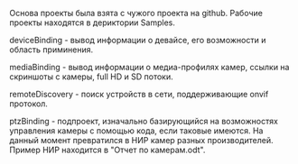 Основа проекты была взята с чужого проекта на github. Рабочие проекты находятся в дериктории Samples.

deviceBinding - вывод информации о девайсе, его возможности и область приминения.

mediaBinding - вывод информации о медиа-профилях камер, ссылки на скриншоты с камеры, full HD и SD потоки.

remoteDiscovery - поиск устройств в сети, поддерживающие onvif протокол.

ptzBinding - подпроект, изначально базирующийся на возможностях управления камеры с помощью кода, если таковые имеются. На данный момент превратился в НИР камер разных производителей. Пример НИР находится в "Отчет по камерам.odt".
